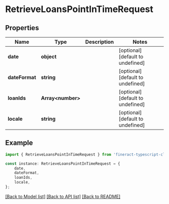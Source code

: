 # RetrieveLoansPointInTimeRequest


## Properties

Name | Type | Description | Notes
------------ | ------------- | ------------- | -------------
**date** | **object** |  | [optional] [default to undefined]
**dateFormat** | **string** |  | [optional] [default to undefined]
**loanIds** | **Array&lt;number&gt;** |  | [optional] [default to undefined]
**locale** | **string** |  | [optional] [default to undefined]

## Example

```typescript
import { RetrieveLoansPointInTimeRequest } from 'fineract-typescript-client';

const instance: RetrieveLoansPointInTimeRequest = {
    date,
    dateFormat,
    loanIds,
    locale,
};
```

[[Back to Model list]](../README.md#documentation-for-models) [[Back to API list]](../README.md#documentation-for-api-endpoints) [[Back to README]](../README.md)
